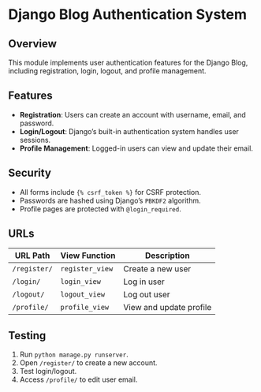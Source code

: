 # Django Blog Authentication System

## Overview
This module implements user authentication features for the Django Blog, including registration, login, logout, and profile management.

## Features
- **Registration**: Users can create an account with username, email, and password.
- **Login/Logout**: Django’s built-in authentication system handles user sessions.
- **Profile Management**: Logged-in users can view and update their email.

## Security
- All forms include `{% csrf_token %}` for CSRF protection.
- Passwords are hashed using Django’s `PBKDF2` algorithm.
- Profile pages are protected with `@login_required`.

## URLs
| URL Path | View Function | Description |
|-----------|----------------|-------------|
| `/register/` | `register_view` | Create a new user |
| `/login/` | `login_view` | Log in user |
| `/logout/` | `logout_view` | Log out user |
| `/profile/` | `profile_view` | View and update profile |

## Testing
1. Run `python manage.py runserver`.
2. Open `/register/` to create a new account.
3. Test login/logout.
4. Access `/profile/` to edit user email.
